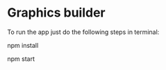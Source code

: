 # Graphics builder

To run the app just do the following steps in terminal:

npm install

npm start
